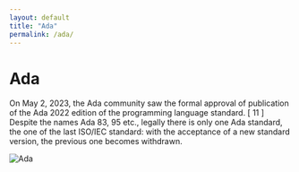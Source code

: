 ```yaml
---
layout: default
title: "Ada"
permalink: /ada/
---
```


# Ada

On May 2, 2023, the Ada community saw the formal approval of publication of the Ada 2022 edition of the programming language standard. [ 11 ] Despite the names Ada 83, 95 etc., legally there is only one Ada standard, the one of the last ISO/IEC standard: with the acceptance of a new standard version, the previous one becomes withdrawn.

![Ada](https://www.tiobe.com/wp-content/themes/tiobe/tiobe-index/images/Ada.png)
